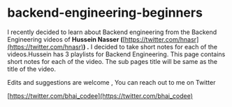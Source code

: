 # backend-engineering-beginners

I recently decided to learn about Backend engineering from  the Backend Engineering videos of  ********************************Hussein Nasser (********************************[https://twitter.com/hnasr](https://twitter.com/hnasr)****************)   .****************  I decided to take short notes for each of the videos.Hussein has 3 playlists for Backend Engineering. This page contains short notes for each of the video. The sub pages title will be same as the title of the video.

Edits and suggestions are welcome , You can reach out to me on Twitter

[https://twitter.com/bhai_codee](https://twitter.com/bhai_codee)
